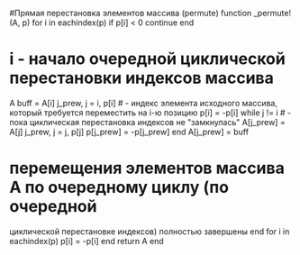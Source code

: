 #Прямая перестановка элементов массива (permute)
function _permute!(A, p)
for i in eachindex(p)
if p[i] < 0
continue
end
# i - начало очередной циклической перестановки индексов массива
A
buff = A[i]
j_prew, j = i, p[i] # - индекс элемента исходного массива, который
требуется переместить на i-ю позицию
p[i] = -p[i]
while j != i # - пока циклическая перестановка индексов не
"замкнулась"
A[j_prew] = A[j]
j_prew, j = j, p[j]
p[j_prew] = -p[j_prew]
end
A[j_prew] = buff
# перемещения элементов массива A по очередному циклу (по очередной
циклической перестановке индексов) полностью завершены
end
for i in eachindex(p)
p[i] = -p[i]
end
return A
end
